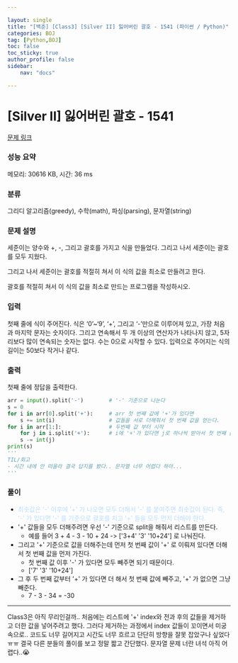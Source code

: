 ```yaml
---

layout: single
title: "[백준] [Class3] [Silver II] 잃어버린 괄호 - 1541 (파이썬 / Python)"
categories: BOJ
tag: [Python,BOJ]
toc: false
toc_sticky: true
author_profile: false
sidebar:
    nav: "docs"

---
```

# [Silver II] 잃어버린 괄호 - 1541 

[문제 링크](https://www.acmicpc.net/problem/1541) 

### 성능 요약

메모리: 30616 KB, 시간: 36 ms

### 분류

그리디 알고리즘(greedy), 수학(math), 파싱(parsing), 문자열(string)

### 문제 설명

<p>세준이는 양수와 +, -, 그리고 괄호를 가지고 식을 만들었다. 그리고 나서 세준이는 괄호를 모두 지웠다.</p>

<p>그리고 나서 세준이는 괄호를 적절히 쳐서 이 식의 값을 최소로 만들려고 한다.</p>

<p>괄호를 적절히 쳐서 이 식의 값을 최소로 만드는 프로그램을 작성하시오.</p>

### 입력 

 <p>첫째 줄에 식이 주어진다. 식은 ‘0’~‘9’, ‘+’, 그리고 ‘-’만으로 이루어져 있고, 가장 처음과 마지막 문자는 숫자이다. 그리고 연속해서 두 개 이상의 연산자가 나타나지 않고, 5자리보다 많이 연속되는 숫자는 없다. 수는 0으로 시작할 수 있다. 입력으로 주어지는 식의 길이는 50보다 작거나 같다.</p>

### 출력 

 <p>첫째 줄에 정답을 출력한다.</p>


```python
arr = input().split('-')        # '-' 기준으로 나눈다
s = 0
for i in arr[0].split('+'):     # arr 첫 번째 값에 '+'가 있다면
    s += int(i)                 # 값들을 서로 더해줘서 첫 번째 값을 얻는다.
for i in arr[1:]:               # 두번째 값 부터 시작
    for j in i.split('+'):      # i에 '+'가 있다면 j로 하나씩 받아서 첫 번째 값 s에 모두 빼준다.
    s -= int(j)
print(s)
'''
TIL/회고
- 시간 내에 안 떠올라 결국 답지를 봤다.. 문자열 너무 어렵다 하아...
'''
```

### 풀이

* <span style="color:#baddfe">최솟값은 '-' 이후에 '+' 가 나오면 모두 더해서 '-' 를 붙여주면 최솟값이 된다. 즉, '-' 가 있다면 '-' 를 기준으로 괄호를 치고 '+' 들을 모두 먼저 더해야 한다.</span>
* '+' 값들을 모두 더해주려면 우선 '-' 기준으로 split을 해줘서 리스트를 만든다.
   * 예를 들어 3 + 4 - 3 - 10 + 24 -> ['3+4' '3' '10+24'] 로 나눠진다.
* 그리고 '+' 기준으로 값을 더해주는데 먼저 첫 번째 값이 '+' 로 이뤄져 있다면 더해서 첫 번째 값을 먼저 가진다.
  * 첫 번째 값 이후 '-' 가 있다면 모두 빼주면 되기 때문이다.
  * ['7' '3' '10+24']
* 그 후 두 번째 값부터 '+' 가 있다면 더 해서 첫 번째 값에 빼주고, '+' 가 없으면 그냥 빼준다.
  * 7 - 3 - 34 = -30

---
Class3은 아직 무리인걸까.. 처음에는 리스트에 '+' index와 전과 후의 값들을 제거하고 더한 값을 넣어주려고 했다. 그러다 제거하는 과정에서 index 값들이 꼬이면서 미궁 속으로.. 코드도 너무 길어지고 시간도 너무 흐르고 단단히 방향을 잘못 잡았구나 싶었다 ㅠㅠ 결국 다른 분들의 풀이를 보고 정말 짧고 간단했다.
문자열 문제 너란 녀석 아직 어렵다..😭
